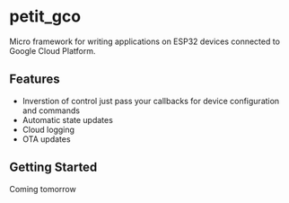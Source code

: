 # petit_gco

Micro framework for writing applications on ESP32 devices connected to Google Cloud Platform.

## Features

 - Inverstion of control just pass your callbacks for device configuration and commands
 - Automatic state updates 
 - Cloud logging
 - OTA updates

## Getting Started

Coming tomorrow